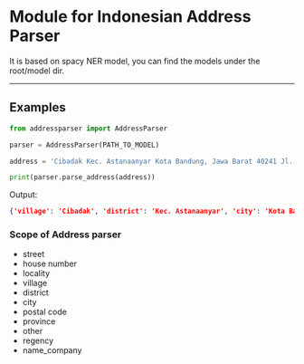 # Module for Indonesian Address Parser

It is based on spacy NER model, you can find the models under the root/model dir.

--------

## Examples



```python
from addressparser import AddressParser

parser = AddressParser(PATH_TO_MODEL)

address = 'Cibadak Kec. Astanaanyar Kota Bandung, Jawa Barat 40241 Jl. Jend. Sudirman No.198'

print(parser.parse_address(address))
```



Output:

```json
{'village': 'Cibadak', 'district': 'Kec. Astanaanyar', 'city': 'Kota Bandung', 'province': 'Jawa Barat', 'postal code': '40241', 'street': 'Jl. Jend. Sudirman', 'house number': 'No.198'}
```





### Scope of Address parser

- street
- house number
- locality
- village
- district
- city
- postal code
- province
- other
- regency
- name_company